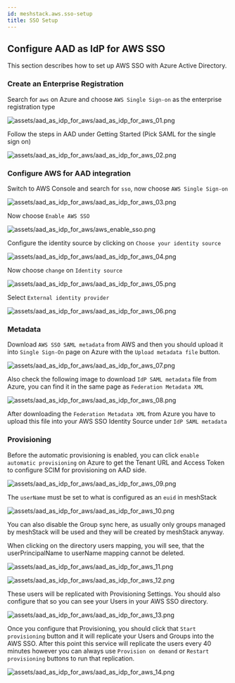 ```yaml
---
id: meshstack.aws.sso-setup
title: SSO Setup
---
```

## Configure AAD as IdP for AWS SSO

This section describes how to set up AWS SSO with Azure Active Directory.

### Create an Enterprise Registration

Search for `aws` on Azure and choose `AWS Single Sign-on` as the enterprise registration type

![assets/aad_as_idp_for_aws/aad_as_idp_for_aws_01.png](assets/aad_as_idp_for_aws/aad_as_idp_for_aws_01.png)

Follow the steps in AAD under Getting Started (Pick SAML for the single sign on)

![assets/aad_as_idp_for_aws/aad_as_idp_for_aws_02.png](assets/aad_as_idp_for_aws/aad_as_idp_for_aws_02.png)

### Configure AWS for AAD integration

Switch to AWS Console and search for `sso`, now choose `AWS Single Sign-on`

![assets/aad_as_idp_for_aws/aad_as_idp_for_aws_03.png](assets/aad_as_idp_for_aws/aad_as_idp_for_aws_03.png)

Now choose `Enable AWS SSO`

![assets/aad_as_idp_for_aws/aws_enable_sso.png](assets/aad_as_idp_for_aws/aws_enable_sso.png)

Configure the identity source by clicking on `Choose your identity source`

![assets/aad_as_idp_for_aws/aad_as_idp_for_aws_04.png](assets/aad_as_idp_for_aws/aad_as_idp_for_aws_04.png)

Now choose `change` on `Identity source`

![assets/aad_as_idp_for_aws/aad_as_idp_for_aws_05.png](assets/aad_as_idp_for_aws/aad_as_idp_for_aws_05.png)

Select `External identity provider`

![assets/aad_as_idp_for_aws/aad_as_idp_for_aws_06.png](assets/aad_as_idp_for_aws/aad_as_idp_for_aws_06.png)

### Metadata

Download `AWS SSO SAML metadata` from AWS and then you should upload it into `Single Sign-On` page on Azure with the `Upload metadata file` button.

![assets/aad_as_idp_for_aws/aad_as_idp_for_aws_07.png](assets/aad_as_idp_for_aws/aad_as_idp_for_aws_07.png)

Also check the following image to download `IdP SAML metadata` file from Azure, you can find it in the same page as `Federation Metadata XML`

![assets/aad_as_idp_for_aws/aad_as_idp_for_aws_08.png](assets/aad_as_idp_for_aws/aad_as_idp_for_aws_08.png)

After downloading the `Federation Metadata XML` from Azure you have to upload this file into your AWS SSO Identity Source under `IdP SAML metadata`

### Provisioning

Before the automatic provisioning is enabled, you can click `enable automatic provisioning` on Azure to get the Tenant URL and Access Token to configure SCIM for provisioning on AAD side.

![assets/aad_as_idp_for_aws/aad_as_idp_for_aws_09.png](assets/aad_as_idp_for_aws/aad_as_idp_for_aws_09.png)

The `userName` must be set to what is configured as an `euid` in meshStack

![assets/aad_as_idp_for_aws/aad_as_idp_for_aws_10.png](assets/aad_as_idp_for_aws/aad_as_idp_for_aws_10.png)

You can also disable the Group sync here, as usually only groups managed by meshStack will be used and they will be created by meshStack anyway.

When clicking on the directory users mapping, you will see, that the userPrincipalName to userName mapping cannot be deleted.

![assets/aad_as_idp_for_aws/aad_as_idp_for_aws_11.png](assets/aad_as_idp_for_aws/aad_as_idp_for_aws_11.png)



![assets/aad_as_idp_for_aws/aad_as_idp_for_aws_12.png](assets/aad_as_idp_for_aws/aad_as_idp_for_aws_12.png)

These users will be replicated with Provisioning Settings. You should also configure that so you can see your Users in your AWS SSO directory.

![assets/aad_as_idp_for_aws/aad_as_idp_for_aws_13.png](assets/aad_as_idp_for_aws/aad_as_idp_for_aws_13.png)

Once you configure that Provisioning, you should click that `Start provisioning` button and it will replicate your Users and Groups into the AWS SSO. After this point this service will replicate the users every 40 minutes however you can always use `Provision on demand` or `Restart provisioning` buttons to run that replication.

![assets/aad_as_idp_for_aws/aad_as_idp_for_aws_14.png](assets/aad_as_idp_for_aws/aad_as_idp_for_aws_14.png)
